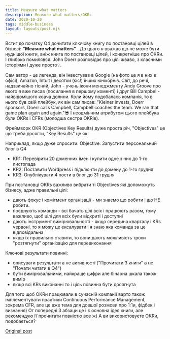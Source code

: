 ```yaml
---
title: Measure what matters
description: Measure what matters/OKRs
date: 2020-10-20
tags: middle-business
layout: layouts/post.njk
---
```

Встиг до початку Q4 дочитати ключову книгу по постановці цілей в бізнесі: **"Measure what matters"** . До цього я вважав що не може бути нуднішої книги, аніж книга по постановці цілей, і конкретніше про OKRи. І глибоко помилявся. John Doerr розповідає про цілі жваво, з класними історіями і дуже просто💡.

Сам автор - це легенда, він інвестував в Google (на фото це я в них в офісі), Amazon, Intuit і десятки (sic!) інших юнікорнів. Світ, до речі, надзвичайно тісний, John - учень ікони менеджменту Andy Groove про якого я вже писав (посилання в першому коменті) і друг Bill Campbel - найвідомішого коача долини.  Коли йому подобалась компанія, то в нього був свій плейбук, як він сам писав: "Kleiner invests, Doerr sponsors, Doerr calls Campbell, Campbell coaches the team. We ran that game plan again and again."😎  І неодмінним атрибутом цього плейбука були OKRs і CFRs (молодша сестра OKRів).

Фреймворк OKR (Objectives Key Results) дуже проста річ, "Objectives" це що треба досягти, "Key Results" це як. 

Наприклад, якщо дуже спросити:
Objective: Запустити персональний блог в Q4
- KR1: Перевірити 20 доменних імен і купити одне з них до 1-го листопада
- KR2: Поставити Wordpress і підключти до домену до 1-го грудня
- KR3: Опублікувати 4 пости в блог до 31 грудня

При постановці OKRs важливо вибрати ті Objectives які допоможуть бізнесу, адже правильні цілі:
- дають фокус і комітмент організації - ми знаємо що робити і що НЕ робити.
- поєднують команди - всі бачать цілі всіх і працюють разом, тому важливо, щоб цілі для всіх були відкриті і доступні
- дають інструмент вимірювальності - якщо середина кварталу і KRs червоні, то я можу це ексалувати і я знаю яка команда за це відповідальна
- якщо їх правильно ставити, то вони дають можливість трохи "розтягнути" організацію для перевиконання 

Ключові результати повинні:
- описувати результати а не активності ("Прочитати 3 книги" а не "Почати читати в Q4")
- бути вимірювальними, найкраще цифри але бінарна шкала також вимір
- якщо всі KRs виконанні то і ціль повинна бути досягнута

Для того щоб OKRи працювали в сучасній компанії варто також імплементувати практики Continuous Performance Management, зокрема CFR, але це вже тема для довшої розмови про 1:1и, фідбек і визнання)
От попередні 3 абзаци це і є основна ідея книги, але рекомендую її прочитати повністю все ж) А ви використовуєте OKRи, подобається?

[Original post](https://www.facebook.com/dmytriy.voloshyn/posts/10219968053125955)
